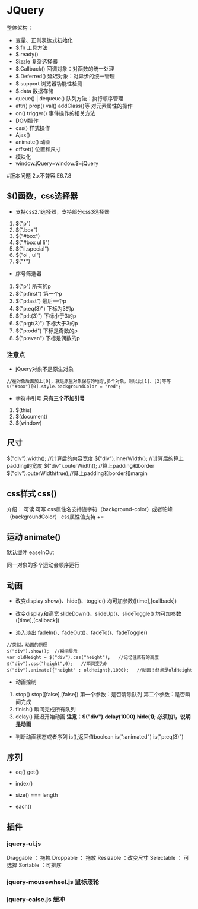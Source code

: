 # JQuery
整体架构：
- 变量、正则表达式初始化
- $.fn 工具方法 
- $.ready()
- Sizzle 复杂选择器
- $.Callback() 回调对象：对函数的统一处理
- $.Deferred() 延迟对象：对异步的统一管理
- $.support 浏览器功能性检测
- $.data 数据存储
- queue() | dequeue() 队列方法：执行顺序管理
- attr() prop() val() addClass()等 对元素属性的操作
- on() trigger() 事件操作的相关方法
- DOM操作
- css() 样式操作
- Ajax()
- animate() 动画
- offset() 位置和尺寸
- 模块化
- window.jQuery=window.$=jQuery

#版本问题
2.x不兼容IE6.7.8

## $()函数，css选择器
- 支持css2.1选择器，支持部分css3选择器
1. $("p")
2. $(".box")   
3. $("#box")   
4. $("#box ul li")   
5. $("li.special")   
6. $("ol , ul")
7. $("*")


- 序号筛选器
1. $("p") 			所有的p
2. $("p:first")  	第一个p
3. $("p:last")	最后一个p
4. $("p:eq(3)")	下标为3的p
5. $("p:lt(3)")	下标小于3的p
6. $("p:gt(3)")	下标大于3的p
7. $("p:odd")		下标是奇数的p
8. $("p:even")	下标是偶数的p

### 注意点
- jQuery对象不是原生对象
```
//在对象后面加上[0]，就是原生对象保存的地方,多个对象，则以此[1]、[2]等等
$("#box")[0].style.backgroundColor = "red";
```
- 字符串引号
**只有三个不加引号**
1. $(this)
2. $(document)
2. $(window)

## 尺寸
$("div").width();  //计算后的内容宽度
$("div").innerWidth();  //计算后的算上padding的宽度
$("div").outerWidth();  //算上padding和border
$("div").outerWidth(true);//算上padding和border和margin


## css样式 css()
介绍：
可读 可写
css属性名支持连字符（background-color）或者驼峰（backgroundColor）
css属性值支持 +=

## 运动 animate()
默认缓冲 easeInOut

同一对象的多个运动会顺序运行

## 动画
- 改变display show()、hide()、toggle() 均可加参数([time],[callback])
- 改变display和高宽 slideDown()、slideUp()、slideToggle() 均可加参数([time],[callback])

- 淡入淡出 fadeIn()、fadeOut()、fadeTo()、fadeToggle()
```
//类似，动画的原理
$("div").show();  //瞬间显示
var oldHeight = $("div").css("height");   //记忆住原有的高度
$("div").css("height",0);   //瞬间变为0
$("div").animate({"height" : oldHeight},1000);   //动画！终点是oldHeight

```
- 动画控制 
1. stop() stop([false],[false]) 第一个参数：是否清除队列 第二个参数：是否瞬间完成
2. finish() 瞬间完成所有队列
3. delay() 延迟开始动画
**注意：$("div").delay(1000).hide(1); 必须加1，说明是动画**

- 判断动画状态或者序列 is(),返回值boolean
is(":animated") 
is("p:eq(3)")

## 序列
- eq() get()

- index()

- size() === length

- each()


## 插件
### jquery-ui.js
Draggable ： 拖拽
Droppable ： 拖放
Resizable ：改变尺寸
Selectable ： 可选择
Sortable ：可排序

### jquery-mousewheel.js 鼠标滚轮


### jquery-eaise.js 缓冲

